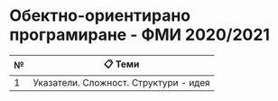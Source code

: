 # Обектно-ориентирано програмиране - ФМИ 2020/2021
 
|  №   | :clipboard: Теми |
| --- | --- |
| 1   | Указатели. Сложност. Структури - идея |
